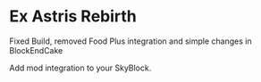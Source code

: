 Ex Astris Rebirth
=========
Fixed Build, removed Food Plus integration and simple changes in BlockEndCake


Add mod integration to your SkyBlock.
